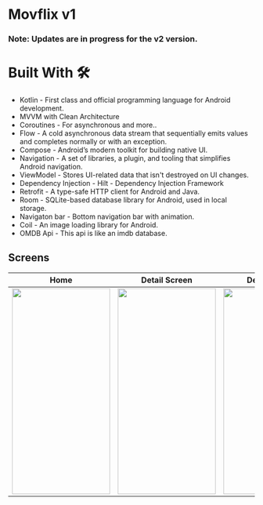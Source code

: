 # Movflix v1

### Note: Updates are in progress for the v2 version.

# Built With 🛠

 - Kotlin - First class and official programming language for Android development.
 - MVVM with Clean Architecture
 - Coroutines - For asynchronous and more..
 - Flow - A cold asynchronous data stream that sequentially emits values and completes normally or with an exception.
 - Compose - Android’s modern toolkit for building native UI.
 - Navigation - A set of libraries, a plugin, and tooling that simplifies Android navigation.
 - ViewModel - Stores UI-related data that isn't destroyed on UI changes.
 - Dependency Injection - Hilt - Dependency Injection Framework
 - Retrofit - A type-safe HTTP client for Android and Java.
 - Room - SQLite-based database library for Android, used in local storage.
 - Navigaton bar - Bottom navigation bar  with animation.
 - Coil - An image loading library for Android.
 - OMDB Api - This api is like an imdb database.

## Screens

| Home  | Detail Screen | Detail Screen | Detail Screen |
| ----- | ------------- | ------------- | ------------- |
|<img src="https://github.com/mrihsann/Movflix/assets/90771646/5fd9695d-9f0d-4565-bfd0-3612632a6668" width="200" height="420"/>|<img src="https://github.com/mrihsann/Movflix/assets/90771646/fb5db04f-1b27-4990-ab61-11edc771ae30" width="200" height="420"/>|<img src="https://github.com/mrihsann/Movflix/assets/90771646/1ae37ddd-7100-48de-9491-e255be0abf0d" width="200" height="420"/>|<img src="https://github.com/mrihsann/Movflix/assets/90771646/caa7f676-1b32-4ed5-9f12-9b0aedea82e3" width="200" height="420"/>|


